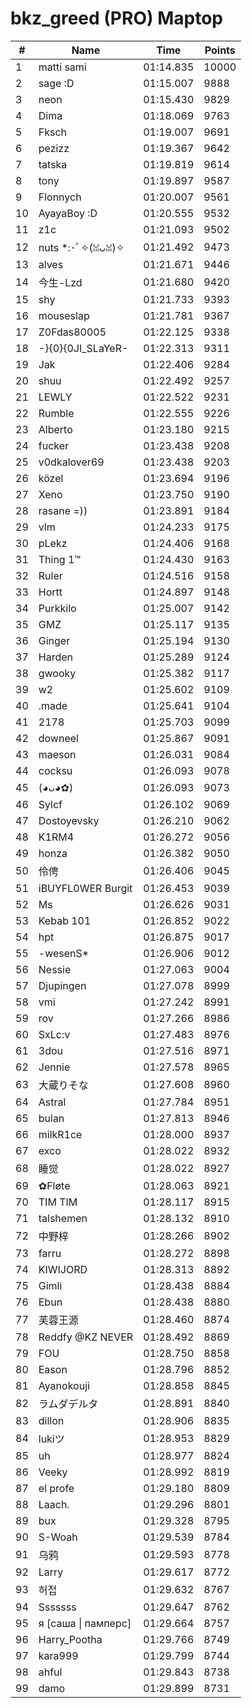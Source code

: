 # bkz_greed (PRO) Maptop

|  # | Name | Time | Points |
|-------------- | -------------- | -------------- | -------------- | 
| 1 | matti sami | 01:14.835 | 10000 | 
| 2 | sage :D | 01:15.007 | 9888 | 
| 3 | neon | 01:15.430 | 9829 | 
| 4 | Dima | 01:18.069 | 9763 | 
| 5 | Fksch | 01:19.007 | 9691 | 
| 6 | pezizz | 01:19.367 | 9642 | 
| 7 | tatska | 01:19.819 | 9614 | 
| 8 | tony | 01:19.897 | 9587 | 
| 9 | Flonnych | 01:20.007 | 9561 | 
| 10 | AyayaBoy :D | 01:20.555 | 9532 | 
| 11 | z1c | 01:21.093 | 9502 | 
| 12 | nuts *:･ﾟ✧(ꈍᴗꈍ)✧ | 01:21.492 | 9473 | 
| 13 | alves | 01:21.671 | 9446 | 
| 14 | 今生-Lzd | 01:21.680 | 9420 | 
| 15 | shy | 01:21.733 | 9393 | 
| 16 | mouseslap | 01:21.781 | 9367 | 
| 17 | Z0Fdas80005 | 01:22.125 | 9338 | 
| 18 | -}{0}{0JI_SLaYeR- | 01:22.313 | 9311 | 
| 19 | Jak | 01:22.406 | 9284 | 
| 20 | shuu | 01:22.492 | 9257 | 
| 21 | LEWLY | 01:22.522 | 9231 | 
| 22 | Rumble | 01:22.555 | 9226 | 
| 23 | Alberto | 01:23.180 | 9215 | 
| 24 | fucker | 01:23.438 | 9208 | 
| 25 | v0dkalover69 | 01:23.438 | 9203 | 
| 26 | közel | 01:23.694 | 9196 | 
| 27 | Xeno | 01:23.750 | 9190 | 
| 28 | rasane =)) | 01:23.891 | 9184 | 
| 29 | vlm | 01:24.233 | 9175 | 
| 30 | pLekz | 01:24.406 | 9168 | 
| 31 | Thing 1™ | 01:24.430 | 9163 | 
| 32 | Ruler | 01:24.516 | 9158 | 
| 33 | Hortt | 01:24.897 | 9148 | 
| 34 | Purkkilo | 01:25.007 | 9142 | 
| 35 | GMZ | 01:25.117 | 9135 | 
| 36 | Ginger | 01:25.194 | 9130 | 
| 37 | Harden | 01:25.289 | 9124 | 
| 38 | gwooky | 01:25.382 | 9117 | 
| 39 | w2 | 01:25.602 | 9109 | 
| 40 | .made | 01:25.641 | 9104 | 
| 41 | 2178 | 01:25.703 | 9099 | 
| 42 | downeel | 01:25.867 | 9091 | 
| 43 | maeson | 01:26.031 | 9084 | 
| 44 | cocksu | 01:26.093 | 9078 | 
| 45 | (◕ᴗ◕✿) | 01:26.093 | 9073 | 
| 46 | Sylcf | 01:26.102 | 9069 | 
| 47 | Dostoyevsky | 01:26.210 | 9062 | 
| 48 | K1RM4 | 01:26.272 | 9056 | 
| 49 | honza | 01:26.382 | 9050 | 
| 50 | 伶俜 | 01:26.406 | 9045 | 
| 51 | iBUYFL0WER Burgit | 01:26.453 | 9039 | 
| 52 | Ms | 01:26.626 | 9031 | 
| 53 | Kebab 101 | 01:26.852 | 9022 | 
| 54 | hpt | 01:26.875 | 9017 | 
| 55 | -wesenS* | 01:26.906 | 9012 | 
| 56 | Nessie | 01:27.063 | 9004 | 
| 57 | Djupingen | 01:27.078 | 8999 | 
| 58 | vmi | 01:27.242 | 8991 | 
| 59 | rov | 01:27.266 | 8986 | 
| 60 | SxLc:v | 01:27.483 | 8976 | 
| 61 | 3dou | 01:27.516 | 8971 | 
| 62 | Jennie | 01:27.578 | 8965 | 
| 63 | 大蔵りそな | 01:27.608 | 8960 | 
| 64 | Astral | 01:27.784 | 8951 | 
| 65 | bulan | 01:27.813 | 8946 | 
| 66 | milkR1ce | 01:28.000 | 8937 | 
| 67 | exco | 01:28.022 | 8932 | 
| 68 | 睡觉 | 01:28.022 | 8927 | 
| 69 | ✿Fløte | 01:28.063 | 8921 | 
| 70 | TIM TIM | 01:28.117 | 8915 | 
| 71 | talshemen | 01:28.132 | 8910 | 
| 72 | 中野梓 | 01:28.266 | 8902 | 
| 73 | farru | 01:28.272 | 8898 | 
| 74 | KIWIJORD | 01:28.313 | 8892 | 
| 75 | Gimli | 01:28.438 | 8884 | 
| 76 | Ebun | 01:28.438 | 8880 | 
| 77 | 芙蓉王源 | 01:28.460 | 8874 | 
| 78 | Reddfy @KZ NEVER | 01:28.492 | 8869 | 
| 79 | FOU | 01:28.750 | 8858 | 
| 80 | Eason | 01:28.796 | 8852 | 
| 81 | Ayanokouji | 01:28.858 | 8845 | 
| 82 | ラムダデルタ | 01:28.891 | 8840 | 
| 83 | dillon | 01:28.906 | 8835 | 
| 84 | lukiツ | 01:28.953 | 8829 | 
| 85 | uh | 01:28.977 | 8824 | 
| 86 | Veeky | 01:28.992 | 8819 | 
| 87 | el profe | 01:29.180 | 8809 | 
| 88 | Laach. | 01:29.296 | 8801 | 
| 89 | bux | 01:29.328 | 8795 | 
| 90 | S-Woah | 01:29.539 | 8784 | 
| 91 | 乌鸦 | 01:29.593 | 8778 | 
| 92 | Larry | 01:29.617 | 8772 | 
| 93 | 허접 | 01:29.632 | 8767 | 
| 94 | Sssssss | 01:29.647 | 8762 | 
| 95 | я [саша \| памперс] | 01:29.664 | 8757 | 
| 96 | Harry_Pootha | 01:29.766 | 8749 | 
| 97 | kara999 | 01:29.799 | 8744 | 
| 98 | ahful | 01:29.843 | 8738 | 
| 99 | damo | 01:29.899 | 8731 | 

